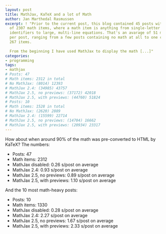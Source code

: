 ```yaml
---
layout: post
title: MathJax, KaTeX and a lot of Math
author: Jan Marthedal Rasmussen
excerpt: ! "Prior to the current post, this blog contained 45 posts with a total
  of 2307 math items, where a math item is anything from single-letter variable
  identifiers to large, multi-line equations. That's an avarage of 51 math items
  per post, ranging from a few posts containing no math at all to one containing
  267 items.
  
  From the beginning I have used MathJax to display the math [...]"
categories:
- programming
tags:
- mathjax
# Posts: 47
# Math items: 2312 in total
# No MathJax: (8014) 12393
# MathJax 2.4: (34985) 43757
# MathJax 2.5, no previews: (37172) 42018
# MathJax 2.5, with previews: (44760) 51824
# Posts: 10
# Math items: 1528 in total
# No MathJax: (2620) 2889
# MathJax 2.4: (15599) 22714
# MathJax 2.5, no previews: (14704) 16662
# MathJax 2.5, with previews: (20934) 23317
---
```

How about when around 90% of the math was pre-converted to HTML by KaTeX? The numbers:

*  Posts: 47
*  Math items: 2312
*  MathJax disabled: 0.26 s/post on average
*  MathJax 2.4: 0.93 s/post on average
*  MathJax 2.5, no previews: 0.89 s/post on average
*  MathJax 2.5, with previews: 1.10 s/post on average

And the 10 most math-heavy posts:

*  Posts: 10
*  Math items: 1330
*  MathJax disabled: 0.28 s/post on average
*  MathJax 2.4: 2.27 s/post on average
*  MathJax 2.5, no previews: 1.67 s/post on average
*  MathJax 2.5, with previews: 2.33 s/post on average



